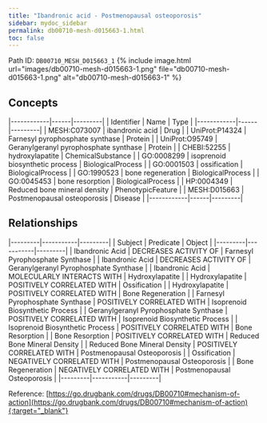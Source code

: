 ```yaml
---
title: "Ibandronic acid - Postmenopausal osteoporosis"
sidebar: mydoc_sidebar
permalink: db00710-mesh-d015663-1.html
toc: false 
---
```



Path ID: `DB00710_MESH_D015663_1`
{% include image.html url="images/db00710-mesh-d015663-1.png" file="db00710-mesh-d015663-1.png" alt="db00710-mesh-d015663-1" %}

## Concepts

|------------|------|---------|
| Identifier | Name | Type    |
|------------|------|---------|
| MESH:C073007 | ibandronic acid | Drug |
| UniProt:P14324 | Farnesyl pyrophosphate synthase | Protein |
| UniProt:O95749 | Geranylgeranyl pyrophosphate synthase | Protein |
| CHEBI:52255 | hydroxylapatite | ChemicalSubstance |
| GO:0008299 | isoprenoid biosynthetic process | BiologicalProcess |
| GO:0001503 | ossification | BiologicalProcess |
| GO:1990523 | bone regeneration | BiologicalProcess |
| GO:0045453 | bone resorption | BiologicalProcess |
| HP:0004349 | Reduced bone mineral density | PhenotypicFeature |
| MESH:D015663 | Postmenopausal osteoporosis | Disease |
|------------|------|---------|

## Relationships

|---------|-----------|---------|
| Subject | Predicate | Object  |
|---------|-----------|---------|
| Ibandronic Acid | DECREASES ACTIVITY OF | Farnesyl Pyrophosphate Synthase |
| Ibandronic Acid | DECREASES ACTIVITY OF | Geranylgeranyl Pyrophosphate Synthase |
| Ibandronic Acid | MOLECULARLY INTERACTS WITH | Hydroxylapatite |
| Hydroxylapatite | POSITIVELY CORRELATED WITH | Ossification |
| Hydroxylapatite | POSITIVELY CORRELATED WITH | Bone Regeneration |
| Farnesyl Pyrophosphate Synthase | POSITIVELY CORRELATED WITH | Isoprenoid Biosynthetic Process |
| Geranylgeranyl Pyrophosphate Synthase | POSITIVELY CORRELATED WITH | Isoprenoid Biosynthetic Process |
| Isoprenoid Biosynthetic Process | POSITIVELY CORRELATED WITH | Bone Resorption |
| Bone Resorption | POSITIVELY CORRELATED WITH | Reduced Bone Mineral Density |
| Reduced Bone Mineral Density | POSITIVELY CORRELATED WITH | Postmenopausal Osteoporosis |
| Ossification | NEGATIVELY CORRELATED WITH | Postmenopausal Osteoporosis |
| Bone Regeneration | NEGATIVELY CORRELATED WITH | Postmenopausal Osteoporosis |
|---------|-----------|---------|

Reference: [https://go.drugbank.com/drugs/DB00710#mechanism-of-action](https://go.drugbank.com/drugs/DB00710#mechanism-of-action){:target="_blank"}